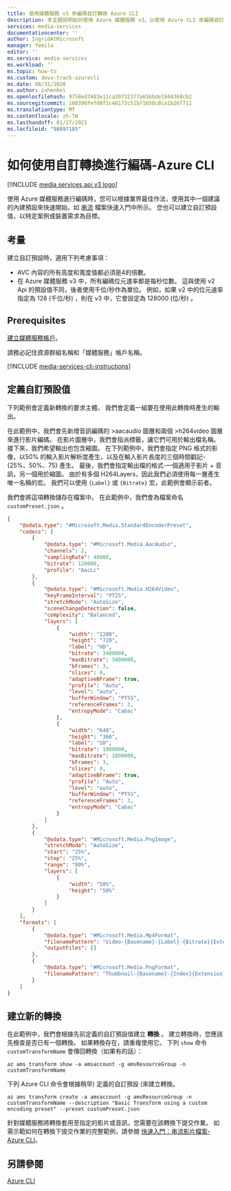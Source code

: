 ```yaml
---
title: 使用媒體服務 v3 來編碼自訂轉換 Azure CLI
description: 本主題說明如何使用 Azure 媒體服務 v3，以使用 Azure CLI 來編碼自訂轉換。
services: media-services
documentationcenter: ''
author: IngridAtMicrosoft
manager: femila
editor: ''
ms.service: media-services
ms.workload: ''
ms.topic: how-to
ms.custom: devx-track-azurecli
ms.date: 08/31/2020
ms.author: inhenkel
ms.openlocfilehash: 9758ed7403e11ca30732377a65bbde1944368cb2
ms.sourcegitcommit: 100390fefd8f1c48173c51b71650c8ca1b26f711
ms.translationtype: MT
ms.contentlocale: zh-TW
ms.lasthandoff: 01/27/2021
ms.locfileid: "98897185"
---
```

# <a name="how-to-encode-with-a-custom-transform---azure-cli"></a>如何使用自訂轉換進行編碼-Azure CLI

[!INCLUDE [media services api v3 logo](./includes/v3-hr.md)]

使用 Azure 媒體服務進行編碼時，您可以根據業界最佳作法，使用其中一個建議的內建預設來快速開始，如 [串流](stream-files-cli-quickstart.md#create-a-transform-for-adaptive-bitrate-encoding) 檔案快速入門中所示。 您也可以建立自訂預設值，以特定案例或裝置需求為目標。

## <a name="considerations"></a>考量

建立自訂預設時，適用下列考慮事項：

* AVC 內容的所有高度和寬度值都必須是4的倍數。
* 在 Azure 媒體服務 v3 中，所有編碼位元速率都是每秒位數。 這與使用 v2 Api 的預設值不同，後者使用千位/秒作為單位。 例如，如果 v2 中的位元速率指定為 128 (千位/秒) ，則在 v3 中，它會設定為 128000 (位/秒) 。

## <a name="prerequisites"></a>Prerequisites

[建立媒體服務帳戶](./create-account-howto.md)。

請務必記住資源群組名稱和「媒體服務」帳戶名稱。

[!INCLUDE [media-services-cli-instructions](../../../includes/media-services-cli-instructions.md)]

## <a name="define-a-custom-preset"></a>定義自訂預設值

下列範例會定義新轉換的要求主體。 我們會定義一組要在使用此轉換時產生的輸出。

在此範例中，我們會先新增音訊編碼的 >aacaudio 圖層和兩個 >h264video 圖層來進行影片編碼。 在影片圖層中，我們會指派標籤，讓它們可用於輸出檔名稱。 接下來，我們希望輸出也包含縮圖。 在下列範例中，我們會指定 PNG 格式的影像，以50% 的輸入影片解析度產生，以及在輸入影片長度的三個時間戳記-{25%、50%、75} 產生。 最後，我們會指定輸出檔的格式-一個適用于影片 + 音訊，另一個用於縮圖。 由於有多個 H264Layers，因此我們必須使用每一層產生唯一名稱的宏。 我們可以使用 `{Label}` 或 `{Bitrate}` 宏，此範例會顯示前者。

我們會將這項轉換儲存在檔案中。 在此範例中，我們會為檔案命名 `customPreset.json` 。

```json
{
    "@odata.type": "#Microsoft.Media.StandardEncoderPreset",
    "codecs": [
        {
            "@odata.type": "#Microsoft.Media.AacAudio",
            "channels": 2,
            "samplingRate": 48000,
            "bitrate": 128000,
            "profile": "AacLc"
        },
        {
            "@odata.type": "#Microsoft.Media.H264Video",
            "keyFrameInterval": "PT2S",
            "stretchMode": "AutoSize",
            "sceneChangeDetection": false,
            "complexity": "Balanced",
            "layers": [
                {
                    "width": "1280",
                    "height": "720",
                    "label": "HD",
                    "bitrate": 3400000,
                    "maxBitrate": 3400000,
                    "bFrames": 3,
                    "slices": 0,
                    "adaptiveBFrame": true,
                    "profile": "Auto",
                    "level": "auto",
                    "bufferWindow": "PT5S",
                    "referenceFrames": 3,
                    "entropyMode": "Cabac"
                },
                {
                    "width": "640",
                    "height": "360",
                    "label": "SD",
                    "bitrate": 1000000,
                    "maxBitrate": 1000000,
                    "bFrames": 3,
                    "slices": 0,
                    "adaptiveBFrame": true,
                    "profile": "Auto",
                    "level": "auto",
                    "bufferWindow": "PT5S",
                    "referenceFrames": 3,
                    "entropyMode": "Cabac"
                }
            ]
        },
        {
            "@odata.type": "#Microsoft.Media.PngImage",
            "stretchMode": "AutoSize",
            "start": "25%",
            "step": "25%",
            "range": "80%",
            "layers": [
                {
                    "width": "50%",
                    "height": "50%"
                }
            ]
        }
    ],
    "formats": [
        {
            "@odata.type": "#Microsoft.Media.Mp4Format",
            "filenamePattern": "Video-{Basename}-{Label}-{Bitrate}{Extension}",
            "outputFiles": []
        },
        {
            "@odata.type": "#Microsoft.Media.PngFormat",
            "filenamePattern": "Thumbnail-{Basename}-{Index}{Extension}"
        }
    ]
}
```

## <a name="create-a-new-transform"></a>建立新的轉換  

在此範例中，我們會根據先前定義的自訂預設值建立 **轉換** 。 建立轉換時，您應該先檢查是否已有一個轉換。 如果轉換存在，請重複使用它。 下列 `show` 命令 `customTransformName` 會傳回轉換（如果有的話）：

```azurecli-interactive
az ams transform show -a amsaccount -g amsResourceGroup -n customTransformName
```

下列 Azure CLI 命令會根據稍早) 定義的自訂預設 (來建立轉換。

```azurecli-interactive
az ams transform create -a amsaccount -g amsResourceGroup -n customTransformName --description "Basic Transform using a custom encoding preset" --preset customPreset.json
```

針對媒體服務將轉換套用至指定的影片或音訊，您需要在該轉換下提交作業。 如需示範如何在轉換下提交作業的完整範例，請參閱 [快速入門：串流影片檔案-Azure CLI](stream-files-cli-quickstart.md)。

## <a name="see-also"></a>另請參閱

[Azure CLI](/cli/azure/ams)
